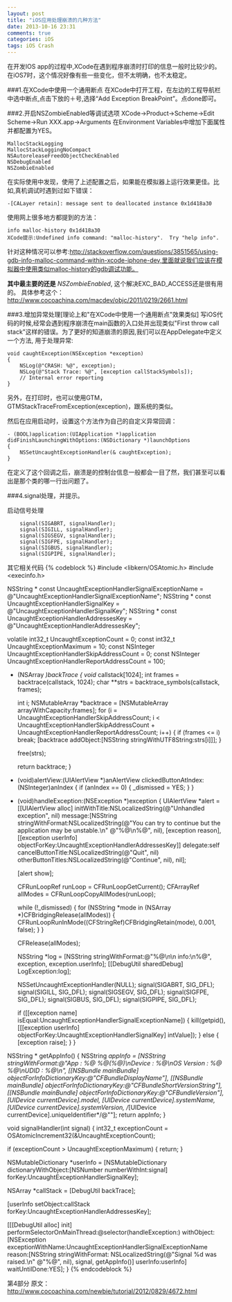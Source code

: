 ```yaml
---
layout: post
title: "iOS应用处理崩溃的几种方法"
date: 2013-10-16 23:31
comments: true
categories: iOS
tags: iOS Crash
---
```


在开发IOS app的过程中,XCode在遇到程序崩溃时打印的信息一般时比较少的。
在iOS7时，这个情况好像有些一些变化，但不太明确，也不太稳定。

###1.在XCode中使用一个通用断点
在XCode中打开工程，在左边的工程导航栏中选中断点,点击下放的＋号,选择“Add Exception BreakPoint”。点done即可。

###2.开启NSZombieEnabled等调试选项
XCode->Product->Scheme->Edit Scheme->Run XXX.app->Arguments
在Environment Variables中增加下面属性并都配置为YES。

<!-- more -->


```
MallocStackLogging
MallocStackLoggingNoCompact
NSAutoreleaseFreedObjectCheckEnabled
NSDebugEnabled
NSZombieEnabled
```

在实际使用中发现，使用了上述配置之后，如果能在模拟器上运行效果更佳。比如,真机调试时遇到过如下错误：

```
-[CALayer retain]: message sent to deallocated instance 0x1d418a30
```

使用网上很多地方都提到的方法：

```
info malloc-history 0x1d418a30
XCode提示:Undefined info command: "malloc-history".  Try "help info".
```
针对这种情况可以参考:http://stackoverflow.com/questions/3851565/using-gdb-info-malloc-command-within-xcode-iphone-dev,里面就说我们应该在模拟器中使用类似malloc-history的gdb调试功能。

**其中最主要的还是** *NSZombieEnabled*, 这个解决EXC_BAD_ACCESS还是很有用的。
具体参考这个：http://www.cocoachina.com/macdev/objc/2011/0219/2661.html

###3.增加异常处理[理论上和"在XCode中使用一个通用断点"效果类似]
写iOS代码的时候,经常会遇到程序崩溃在main函数的入口处并出现类似"First throw call stack"这样的错误。为了更好的知道崩溃的原因,我们可以在AppDelegate中定义一个方法, 用于处理异常:

```
void caughtException(NSException *exception) 
{  
	NSLog(@"CRASH: %@", exception);  
	NSLog(@"Stack Trace: %@", [exception callStackSymbols]);  
	// Internal error reporting 
} 
```
另外，在打印时，也可以使用GTM，GTMStackTraceFromException(exception)，跟系统的类似。

然后在应用启动时，设置这个方法作为自己的自定义异常回调： 

```
- (BOOL)application:(UIApplication *)application didFinishLaunchingWithOptions:(NSDictionary *)launchOptions 
{  
	NSSetUncaughtExceptionHandler(& caughtException); 
} 
```
在定义了这个回调之后，崩溃是的控制台信息一般都会一目了然，我们甚至可以看出是那个类的哪一行出问题了。

###4.signal处理，并提示。

启动信号处理

```
	signal(SIGABRT, signalHandler);
    signal(SIGILL, signalHandler);
    signal(SIGSEGV, signalHandler);
    signal(SIGFPE, signalHandler);
    signal(SIGBUS, signalHandler);
    signal(SIGPIPE, signalHandler);
```

其它相关代码
{% codeblock %}
#include <libkern/OSAtomic.h>
#include <execinfo.h>

NSString * const UncaughtExceptionHandlerSignalExceptionName = @"UncaughtExceptionHandlerSignalExceptionName";
NSString * const UncaughtExceptionHandlerSignalKey = @"UncaughtExceptionHandlerSignalKey";
NSString * const UncaughtExceptionHandlerAddressesKey = @"UncaughtExceptionHandlerAddressesKey";

volatile int32_t UncaughtExceptionCount = 0;
const int32_t UncaughtExceptionMaximum = 10;
const NSInteger UncaughtExceptionHandlerSkipAddressCount = 0;
const NSInteger UncaughtExceptionHandlerReportAddressCount = 100;

+ (NSArray *)backTrace
{
  void* callstack[1024];
  int frames = backtrace(callstack, 1024);
  char **strs = backtrace_symbols(callstack, frames);
  
  int i;
  NSMutableArray *backtrace = [NSMutableArray arrayWithCapacity:frames];
  for (i = UncaughtExceptionHandlerSkipAddressCount;
       i < UncaughtExceptionHandlerSkipAddressCount + UncaughtExceptionHandlerReportAddressCount;
       i++)
  {
    if (frames <= i)
      break;
    [backtrace addObject:[NSString stringWithUTF8String:strs[i]]];
  }
  
  free(strs);
  
  return backtrace;
}

- (void)alertView:(UIAlertView *)anAlertView clickedButtonAtIndex:(NSInteger)anIndex
{
  if (anIndex == 0) {
    _dismissed = YES;
  }
}

- (void)handleException:(NSException *)exception
{
  UIAlertView *alert = [[UIAlertView alloc] initWithTitle:NSLocalizedString(@"Unhandled exception", nil)
                                                  message:[NSString stringWithFormat:NSLocalizedString(@"You can try to continue but the application may be unstable.\n" @"%@\n%@", nil), [exception reason], [[exception userInfo] objectForKey:UncaughtExceptionHandlerAddressesKey]]
                                                 delegate:self
                                        cancelButtonTitle:NSLocalizedString(@"Quit", nil)
                                        otherButtonTitles:NSLocalizedString(@"Continue", nil), nil];
  
  [alert show];
  
  CFRunLoopRef runLoop = CFRunLoopGetCurrent();
  CFArrayRef allModes = CFRunLoopCopyAllModes(runLoop);
  
  while (!_dismissed) {
    for (NSString *mode in (NSArray *)CFBridgingRelease(allModes)) {
      CFRunLoopRunInMode((CFStringRef)CFBridgingRetain(mode), 0.001, false);
    }
  }
  
  CFRelease(allModes);
  
  NSString *log = [NSString stringWithFormat:@"%@\n\n info:\n%@", exception, exception.userInfo];
  [[DebugUtil sharedDebug] LogException:log];
  
  NSSetUncaughtExceptionHandler(NULL);
  signal(SIGABRT, SIG_DFL);
  signal(SIGILL, SIG_DFL);
  signal(SIGSEGV, SIG_DFL);
  signal(SIGFPE, SIG_DFL);
  signal(SIGBUS, SIG_DFL);
  signal(SIGPIPE, SIG_DFL);
  
  if ([[exception name] isEqual:UncaughtExceptionHandlerSignalExceptionName]) {
    kill(getpid(), [[[exception userInfo] objectForKey:UncaughtExceptionHandlerSignalKey] intValue]);
  } else {
    [exception raise];
  }
}

NSString * getAppInfo()
{
  NSString *appInfo = [NSString stringWithFormat:@"App : %@ %@(%@)\nDevice : %@\nOS Version : %@ %@\nUDID : %@\n",
                       [[NSBundle mainBundle] objectForInfoDictionaryKey:@"CFBundleDisplayName"],
                       [[NSBundle mainBundle] objectForInfoDictionaryKey:@"CFBundleShortVersionString"],
                       [[NSBundle mainBundle] objectForInfoDictionaryKey:@"CFBundleVersion"],
                       [UIDevice currentDevice].model,
                       [UIDevice currentDevice].systemName,
                       [UIDevice currentDevice].systemVersion,
                       /*[UIDevice currentDevice].uniqueIdentifier*/@""];
  return appInfo;
}

void signalHandler(int signal)
{
  int32_t exceptionCount = OSAtomicIncrement32(&UncaughtExceptionCount);
  
  if (exceptionCount > UncaughtExceptionMaximum) {
    return;
  }
  
  NSMutableDictionary *userInfo = [NSMutableDictionary dictionaryWithObject:[NSNumber numberWithInt:signal] forKey:UncaughtExceptionHandlerSignalKey];
  
  NSArray *callStack = [DebugUtil backTrace];
  
  [userInfo setObject:callStack forKey:UncaughtExceptionHandlerAddressesKey];
  
  [[[DebugUtil alloc] init] performSelectorOnMainThread:@selector(handleException:) withObject: [NSException exceptionWithName:UncaughtExceptionHandlerSignalExceptionName reason:[NSString stringWithFormat: NSLocalizedString(@"Signal %d was raised.\n" @"%@", nil), signal, getAppInfo()] userInfo:userInfo] waitUntilDone:YES];
}
{% endcodeblock %}

第4部分 原文：http://www.cocoachina.com/newbie/tutorial/2012/0829/4672.html
